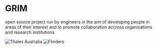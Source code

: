 # GRIM
open source project run by engineers in the aim of developing people in areas of their interest and to promote collaboration accross organisations and research institutions

![Thales Australia](https://upload.wikimedia.org/wikipedia/commons/thumb/4/43/Thales.svg/2000px-Thales.svg.png)
![Flinders](https://www.resthaven.asn.au/wp-content/uploads/2017/02/Flinder-Uni-Logo-web.png)
